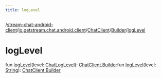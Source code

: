 ```yaml
---
title: logLevel
---
```

/[stream-chat-android-client](../../../index.md)/[io.getstream.chat.android.client](../../index.md)/[ChatClient](../index.md)/[Builder](index.md)/[logLevel](logLevel.md)  
  
  
  
# logLevel  
fun [logLevel](logLevel.md)(level: [ChatLogLevel](../../../io.getstream.chat.android.client.logger/ChatLogLevel/index.md)): [ChatClient.Builder](index.md)fun [logLevel](logLevel.md)(level: [String](https://kotlinlang.org/api/latest/jvm/stdlib/kotlin/-string/index.html)): [ChatClient.Builder](index.md)
